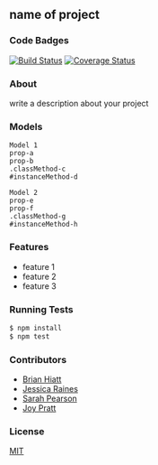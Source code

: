 ## name of project
### Code Badges
[![Build Status](https://travis-ci.org/bchiatt/swap-this.svg)](https://travis-ci.org/bchiatt/swap-this)
[![Coverage Status](https://coveralls.io/repos/bchiatt/swap-this/badge.png)](https://coveralls.io/r/bchiatt/swap-this)

### About
write a description about your project

### Models
```
Model 1
prop-a
prop-b
.classMethod-c
#instanceMethod-d
```

```
Model 2
prop-e
prop-f
.classMethod-g
#instanceMethod-h
```

### Features
- feature 1
- feature 2
- feature 3

### Running Tests
```bash
$ npm install
$ npm test
```

### Contributors
- [Brian Hiatt](brian.hiatt41@gmail.com)
- [Jessica Raines](jessicafraines@gmail.com)
- [Sarah Pearson](sarahp@me.com)
- [Joy Pratt](joypratt820@gmail.com)

### License
[MIT](LICENSE)

